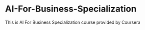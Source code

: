 # AI-For-Business-Specialization
This is AI For Business Specialization course provided by Coursera
